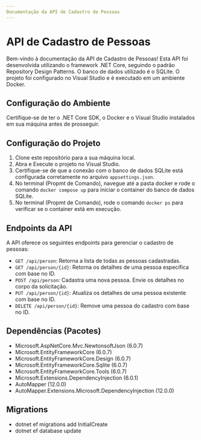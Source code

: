 ```yaml
---
Documentação da API de Cadastro de Pessoas
---
```


# API de Cadastro de Pessoas

Bem-vindo à documentação da API de Cadastro de Pessoas! Esta API foi desenvolvida utilizando o framework .NET Core, seguindo o padrão Repository Design Patterns. 
O banco de dados utilizado é o SQLite. O projeto foi configurado no Visual Studio e é executado em um ambiente Docker.

## Configuração do Ambiente

Certifique-se de ter o .NET Core SDK, o Docker e o Visual Studio instalados em sua máquina antes de prosseguir.

## Configuração do Projeto

1. Clone este repositório para a sua máquina local.
2. Abra e Execute o projeto no Visual Studio.
3. Certifique-se de que a conexão com o banco de dados SQLite está configurada corretamente no arquivo `appsettings.json`.
4. No terminal (Propmt de Comando), navegue até a pasta docker e rode o comando `docker compose up` para iniciar o container do banco de dados SQLite.
6. No terminal (Propmt de Comando), rode o comando `docker ps` para verificar se o container está em execução.


## Endpoints da API

A API oferece os seguintes endpoints para gerenciar o cadastro de pessoas:

- `GET /api/person`: Retorna a lista de todas as pessoas cadastradas.
- `GET /api/person/{id}`: Retorna os detalhes de uma pessoa específica com base no ID.
- `POST /api/person`: Cadastra uma nova pessoa. Envie os detalhes no corpo da solicitação.
- `PUT /api/person/{id}`: Atualiza os detalhes de uma pessoa existente com base no ID.
- `DELETE /api/person/{id}`: Remove uma pessoa do cadastro com base no ID.

## Dependências (Pacotes)

- Microsoft.AspNetCore.Mvc.NewtonsoftJson (6.0.7)
- Microsoft.EntityFrameworkCore (6.0.7)
- Microsoft.EntityFrameworkCore.Design (6.0.7)
- Microsoft.EntityFrameworkCore.Sqlite (6.0.7)
- Microsoft.EntityFrameworkCore.Tools (6.0.7)
- Microsoft.Extensions.DependencyInjection (6.0.1)
- AutoMapper (12.0.0)
- AutoMapper.Extensions.Microsoft.DependencyInjection (12.0.0)

## Migrations
- dotnet ef migrations add InitialCreate
- dotnet ef database update
